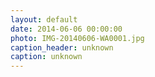 ```yaml
---
layout: default
date: 2014-06-06 00:00:00
photo: IMG-20140606-WA0001.jpg
caption_header: unknown
caption: unknown
---
```

